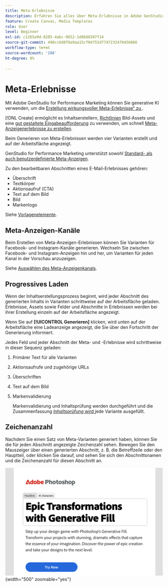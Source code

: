 ```yaml
---
title: Meta-Erlebnisse
description: Erfahren Sie alles über Meta-Erlebnisse in Adobe GenStudio for Performance Marketing.
feature: Create Canvas, Media Templates
role: User
level: Beginner
exl-id: c1265a9d-8205-4abc-9652-1d8b88397f14
source-git-commit: 490cc6d8f0a9aa15cf04755d7747232470456866
workflow-type: tm+mt
source-wordcount: '288'
ht-degree: 0%

---
```


# Meta-Erlebnisse

Mit Adobe GenStudio for Performance Marketing können Sie generative KI verwenden, um die [Erstellung wirkungsvoller Meta-Erlebnisse“ zu ](/help/user-guide/create/create-meta-ad.md).

[!DNL Create] ermöglicht es Inhaltserstellern, [Richtlinien](/help/user-guide/guidelines/overview.md) Bild-Assets und eine [gut gestaltete Eingabeaufforderung](/help/user-guide/effective-prompts.md) zu verwenden, um schnell [Meta-Anzeigenerlebnisse zu erstellen](/help/user-guide/create/create-meta-ad.md).

Beim Generieren von Meta-Erlebnissen werden vier Varianten erstellt und auf der Arbeitsfläche angezeigt.

GenStudio for Performance Marketing unterstützt sowohl [Standard- als auch benutzerdefinierte Meta-Anzeigen](/help/user-guide/content/best-practices-for-templates.md#follow-channel-specific-template-guidelines).

Zu den bearbeitbaren Abschnitten eines E-Mail-Erlebnisses gehören:

* Überschrift
* Textkörper
* Aktionsaufruf (CTA)
* Text auf dem Bild
* Bild
* Markenlogo

Siehe [Vorlagenelemente](/help/user-guide/content/use-templates.md#template-elements).

<!-- ## Meta ad capabilities

Content creators and marketers can produce brand-consistent Meta ad experiences in GenStudio for Performance Marketing. -->

## Meta-Anzeigen-Kanäle

Beim Erstellen von Meta-Anzeigen-Erlebnissen können Sie Varianten für Facebook- und Instagram-Kanäle generieren. Wechseln Sie zwischen Facebook- und Instagram-Anzeigen hin und her, um Varianten für jeden Kanal in der Vorschau anzuzeigen.

Siehe [Auswählen des Meta-Anzeigenkanals](/help/user-guide/create/create-meta-ad.md#choose-meta-ads-channel).

## Progressives Laden

Wenn der Inhaltserstellungsprozess beginnt, wird jeder Abschnitt des generierten Inhalts in Varianten schrittweise auf der Arbeitsfläche geladen. Erlebnisse, Assets sowie Felder und Abschnitte in Erlebnissen werden bei ihrer Erstellung einzeln auf der Arbeitsfläche angezeigt.

Wenn Sie auf **[!UICONTROL Generieren]** klicken, wird unten auf der Arbeitsfläche eine Ladeanzeige angezeigt, die Sie über den Fortschritt der Generierung informiert.

Jedes Feld und jeder Abschnitt der Meta- und -Erlebnisse wird schrittweise in dieser Sequenz geladen:

1. Primärer Text für alle Varianten
1. Aktionsaufrufe und zugehörige URLs
1. Überschriften
1. Text auf dem Bild
1. Markenvalidierung

   Markenvalidierung und Inhaltsprüfung werden durchgeführt und die Zusammenfassung [_Inhaltsprüfung_ wird ](/help/user-guide/guidelines/brand-validation.md#content-check-summary) jede Variante ausgefüllt.

## Zeichenanzahl

Nachdem Sie einen Satz von Meta-Varianten generiert haben, können Sie die für jeden Abschnitt angezeigte Zeichenzahl sehen. Bewegen Sie den Mauszeiger über einen generierten Abschnitt, z. B. die Betreffzeile oder den Hauptteil, oder klicken Sie darauf, und sehen Sie sich den Abschnittsnamen und die Zeichenanzahl für diesen Abschnitt an.

![Zeichenanzahl](/help/assets/character-count.png){width="500" zoomable="yes"}

